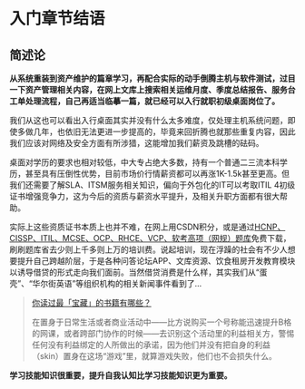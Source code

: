 # 入门章节结语

## 简述论

**从系统重装到资产维护的篇章学习，再配合实际的动手倒腾主机与软件测试，过目一下资产管理相关内容，在网上文库上搜索相关运维月度、季度总结报告、服务台工单处理流程，自己再适当临摹一篇，就已经可以入行就职初级桌面岗位了。**

 我们从这也可以看出入行桌面其实并没有什么太多难度，仅处理主机系统问题，即使多做几年，也依旧无法更进一步提高的，毕竟来回折腾也就那些重复内容，因此我们应该对网络及安全方面有所涉猎，这能增加我们薪资及跳槽的砝码。

桌面对学历的要求也相对较低，中大专占绝大多数，持有一个普通二三流本科学历，甚至具有压倒性优势，目前市场价行情薪资都可以再涨1K-1.5k甚至更高。但我们还需要了解SLA、ITSM服务相关知识，偏向于外包化的IT可以考取ITIL 4初级证书增强竞争力，这为今后的资质与薪资水平提升，及相关升职方面都有很大帮助。

实际上这些资质证书本质上也并不难，在网上用CSDN积分，或是通过[HCNP、CISSP、ITIL、MCSE、OCP、RHCE、VCP、软考高项（网规）题库](https://wwa.lanzous.com/ibC8wju2h9c)免费下载，刷刷题库省去少则上千多则上万的培训费。说起培训，现在浮躁的社会有不少人想要提升自己跨越阶层，于是各种问答论坛APP、文库资源、饮食租房开发教育模块以诱导借贷的形式走向我们面前。当然借贷消费是什么样，其实我们从“蛋壳”、“华尔街英语”等组织机构的相关新闻事件看到了...

> [你读过最「宝藏」的书籍有哪些？](https://www.zhihu.com/question/361400163/answer/948607156)
>
> 在置身于日常生活或者商业活动中——比方说购买一个号称能迅速提升B格的网课，或者跨部门协作的时候——去识别这个活动里的利益相关方，警惕任何没有利益绑定的人所做出的承诺，因为他们并没有把自身的利益（skin）置身在这场“游戏”里，就算游戏失败，他们也不会损失什么。

**学习技能知识很重要，提升自我认知比学习技能知识更为重要。**

